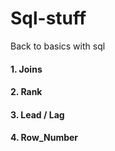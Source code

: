 # Sql-stuff

Back to basics with sql


#### 1. Joins

#### 2. Rank

#### 3. Lead / Lag

#### 4. Row_Number




